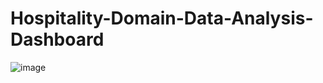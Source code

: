 # Hospitality-Domain-Data-Analysis-Dashboard
![image](https://github.com/user-attachments/assets/61c2c6e0-b0c1-4e97-b9c9-85df98f9dfd3)
